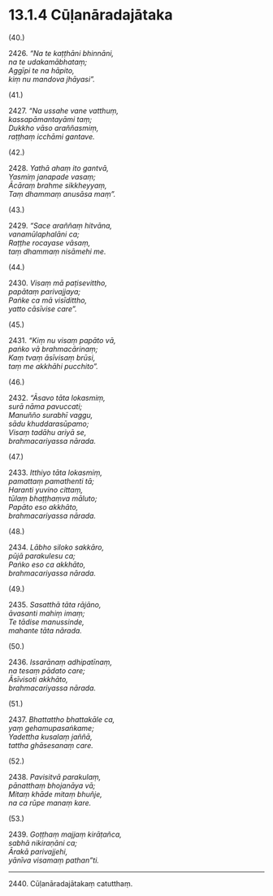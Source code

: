 

# 13.1.4 Cūḷanāradajātaka




(40.)

2426\. _“Na te kaṭṭhāni bhinnāni,_  
_na te udakamābhataṃ;_  
_Aggīpi te na hāpito,_  
_kiṃ nu mandova jhāyasi”._  


(41.)

2427\. _“Na ussahe vane vatthuṃ,_  
_kassapāmantayāmi taṃ;_  
_Dukkho vāso araññasmiṃ,_  
_raṭṭhaṃ icchāmi gantave._  


(42.)

2428\. _Yathā ahaṃ ito gantvā,_  
_Yasmiṃ janapade vasaṃ;_  
_Ācāraṃ brahme sikkheyyaṃ,_  
_Taṃ dhammaṃ anusāsa maṃ”._  


(43.)

2429\. _“Sace araññaṃ hitvāna,_  
_vanamūlaphalāni ca;_  
_Raṭṭhe rocayase vāsaṃ,_  
_taṃ dhammaṃ nisāmehi me._  


(44.)

2430\. _Visaṃ mā paṭisevittho,_  
_papātaṃ parivajjaya;_  
_Paṅke ca mā visīdittho,_  
_yatto cāsīvise care”._  


(45.)

2431\. _“Kiṃ nu visaṃ papāto vā,_  
_paṅko vā brahmacārinaṃ;_  
_Kaṃ tvaṃ āsīvisaṃ brūsi,_  
_taṃ me akkhāhi pucchito”._  


(46.)

2432\. _“Āsavo tāta lokasmiṃ,_  
_surā nāma pavuccati;_  
_Manuñño surabhī vaggu,_  
_sādu khuddarasūpamo;_  
_Visaṃ tadāhu ariyā se,_  
_brahmacariyassa nārada._  


(47.)

2433\. _Itthiyo tāta lokasmiṃ,_  
_pamattaṃ pamathenti tā;_  
_Haranti yuvino cittaṃ,_  
_tūlaṃ bhaṭṭhaṃva māluto;_  
_Papāto eso akkhāto,_  
_brahmacariyassa nārada._  


(48.)

2434\. _Lābho siloko sakkāro,_  
_pūjā parakulesu ca;_  
_Paṅko eso ca akkhāto,_  
_brahmacariyassa nārada._  


(49.)

2435\. _Sasatthā tāta rājāno,_  
_āvasanti mahiṃ imaṃ;_  
_Te tādise manussinde,_  
_mahante tāta nārada._  


(50.)

2436\. _Issarānaṃ adhipatīnaṃ,_  
_na tesaṃ pādato care;_  
_Āsīvisoti akkhāto,_  
_brahmacariyassa nārada._  


(51.)

2437\. _Bhattattho bhattakāle ca,_  
_yaṃ gehamupasaṅkame;_  
_Yadettha kusalaṃ jaññā,_  
_tattha ghāsesanaṃ care._  


(52.)

2438\. _Pavisitvā parakulaṃ,_  
_pānatthaṃ bhojanāya vā;_  
_Mitaṃ khāde mitaṃ bhuñje,_  
_na ca rūpe manaṃ kare._  


(53.)

2439\. _Goṭṭhaṃ majjaṃ kirāṭañca,_  
_sabhā nikiraṇāni ca;_  
_Ārakā parivajjehi,_  
_yānīva visamaṃ pathan”ti._  


---

2440\. Cūḷanāradajātakaṃ catutthaṃ.





